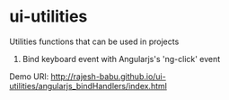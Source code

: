 ui-utilities
============

Utilities functions that can be used in projects

1) Bind keyboard event with Angularjs's 'ng-click' event

Demo URl: http://rajesh-babu.github.io/ui-utilities/angularjs_bindHandlers/index.html
